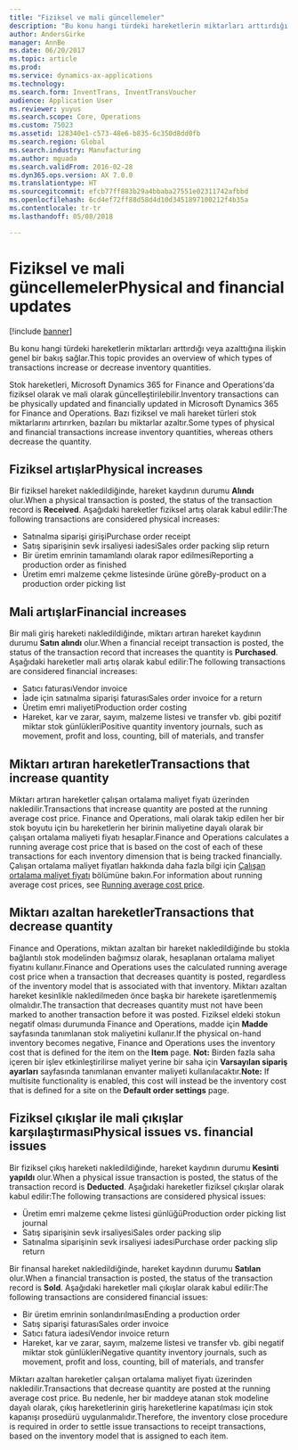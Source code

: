 ```yaml
---
title: "Fiziksel ve mali güncellemeler"
description: "Bu konu hangi türdeki hareketlerin miktarları arttırdığı veya azalttığına ilişkin genel bir bakış sağlar."
author: AndersGirke
manager: AnnBe
ms.date: 06/20/2017
ms.topic: article
ms.prod: 
ms.service: dynamics-ax-applications
ms.technology: 
ms.search.form: InventTrans, InventTransVoucher
audience: Application User
ms.reviewer: yuyus
ms.search.scope: Core, Operations
ms.custom: 75023
ms.assetid: 128340e1-c573-48e6-b835-6c350d8dd0fb
ms.search.region: Global
ms.search.industry: Manufacturing
ms.author: mguada
ms.search.validFrom: 2016-02-28
ms.dyn365.ops.version: AX 7.0.0
ms.translationtype: HT
ms.sourcegitcommit: efcb77ff883b29a4bbaba27551e02311742afbbd
ms.openlocfilehash: 6cd4ef72ff88d58d4d10d3451897100212f4b35a
ms.contentlocale: tr-tr
ms.lasthandoff: 05/08/2018

---
```


# <a name="physical-and-financial-updates"></a><span data-ttu-id="c2080-103">Fiziksel ve mali güncellemeler</span><span class="sxs-lookup"><span data-stu-id="c2080-103">Physical and financial updates</span></span>

[!include [banner](../includes/banner.md)]

<span data-ttu-id="c2080-104">Bu konu hangi türdeki hareketlerin miktarları arttırdığı veya azalttığına ilişkin genel bir bakış sağlar.</span><span class="sxs-lookup"><span data-stu-id="c2080-104">This topic provides an overview of which types of transactions increase or decrease inventory quantities.</span></span> 

<span data-ttu-id="c2080-105">Stok hareketleri, Microsoft Dynamics 365 for Finance and Operations'da fiziksel olarak ve mali olarak güncelleştirilebilir.</span><span class="sxs-lookup"><span data-stu-id="c2080-105">Inventory transactions can be physically updated and financially updated in Microsoft Dynamics 365 for Finance and Operations.</span></span> <span data-ttu-id="c2080-106">Bazı fiziksel ve mali hareket türleri stok miktarlarını artırırken, bazıları bu miktarlar azaltır.</span><span class="sxs-lookup"><span data-stu-id="c2080-106">Some types of physical and financial transactions increase inventory quantities, whereas others decrease the quantity.</span></span>

## <a name="physical-increases"></a><span data-ttu-id="c2080-107">Fiziksel artışlar</span><span class="sxs-lookup"><span data-stu-id="c2080-107">Physical increases</span></span>
<span data-ttu-id="c2080-108">Bir fiziksel hareket nakledildiğinde, hareket kaydının durumu **Alındı** olur.</span><span class="sxs-lookup"><span data-stu-id="c2080-108">When a physical transaction is posted, the status of the transaction record is **Received**.</span></span> <span data-ttu-id="c2080-109">Aşağıdaki hareketler fiziksel artış olarak kabul edilir:</span><span class="sxs-lookup"><span data-stu-id="c2080-109">The following transactions are considered physical increases:</span></span>

-   <span data-ttu-id="c2080-110">Satınalma siparişi girişi</span><span class="sxs-lookup"><span data-stu-id="c2080-110">Purchase order receipt</span></span>
-   <span data-ttu-id="c2080-111">Satış siparişinin sevk irsaliyesi iadesi</span><span class="sxs-lookup"><span data-stu-id="c2080-111">Sales order packing slip return</span></span>
-   <span data-ttu-id="c2080-112">Bir üretim emrinin tamamlandı olarak rapor edilmesi</span><span class="sxs-lookup"><span data-stu-id="c2080-112">Reporting a production order as finished</span></span>
-   <span data-ttu-id="c2080-113">Üretim emri malzeme çekme listesinde ürüne göre</span><span class="sxs-lookup"><span data-stu-id="c2080-113">By-product on a production order picking list</span></span>

## <a name="financial-increases"></a><span data-ttu-id="c2080-114">Mali artışlar</span><span class="sxs-lookup"><span data-stu-id="c2080-114">Financial increases</span></span>
<span data-ttu-id="c2080-115">Bir mali giriş hareketi nakledildiğinde, miktarı artıran hareket kaydının durumu **Satın alındı** olur.</span><span class="sxs-lookup"><span data-stu-id="c2080-115">When a financial receipt transaction is posted, the status of the transaction record that increases the quantity is **Purchased**.</span></span> <span data-ttu-id="c2080-116">Aşağıdaki hareketler mali artış olarak kabul edilir:</span><span class="sxs-lookup"><span data-stu-id="c2080-116">The following transactions are considered financial increases:</span></span>

-   <span data-ttu-id="c2080-117">Satıcı faturası</span><span class="sxs-lookup"><span data-stu-id="c2080-117">Vendor invoice</span></span>
-   <span data-ttu-id="c2080-118">İade için satınalma siparişi faturası</span><span class="sxs-lookup"><span data-stu-id="c2080-118">Sales order invoice for a return</span></span>
-   <span data-ttu-id="c2080-119">Üretim emri maliyeti</span><span class="sxs-lookup"><span data-stu-id="c2080-119">Production order costing</span></span>
-   <span data-ttu-id="c2080-120">Hareket, kar ve zarar, sayım, malzeme listesi ve transfer vb. gibi pozitif miktar stok günlükleri</span><span class="sxs-lookup"><span data-stu-id="c2080-120">Positive quantity inventory journals, such as movement, profit and loss, counting, bill of materials, and transfer</span></span>

## <a name="transactions-that-increase-quantity"></a><span data-ttu-id="c2080-121">Miktarı artıran hareketler</span><span class="sxs-lookup"><span data-stu-id="c2080-121">Transactions that increase quantity</span></span>
<span data-ttu-id="c2080-122">Miktarı artıran hareketler çalışan ortalama maliyet fiyatı üzerinden nakledilir.</span><span class="sxs-lookup"><span data-stu-id="c2080-122">Transactions that increase quantity are posted at the running average cost price.</span></span> <span data-ttu-id="c2080-123">Finance and Operations, mali olarak takip edilen her bir stok boyutu için bu hareketlerin her birinin maliyetine dayalı olarak bir çalışan ortalama maliyeti fiyatı hesaplar.</span><span class="sxs-lookup"><span data-stu-id="c2080-123">Finance and Operations calculates a running average cost price that is based on the cost of each of these transactions for each inventory dimension that is being tracked financially.</span></span> <span data-ttu-id="c2080-124">Çalışan ortalama maliyet fiyatları hakkında daha fazla bilgi için [Çalışan ortalama maliyet fiyatı](running-average-cost-price.md) bölümüne bakın.</span><span class="sxs-lookup"><span data-stu-id="c2080-124">For information about running average cost prices, see [Running average cost price](running-average-cost-price.md).</span></span>

## <a name="transactions-that-decrease-quantity"></a><span data-ttu-id="c2080-125">Miktarı azaltan hareketler</span><span class="sxs-lookup"><span data-stu-id="c2080-125">Transactions that decrease quantity</span></span>
<span data-ttu-id="c2080-126">Finance and Operations, miktarı azaltan bir hareket nakledildiğinde bu stokla bağlantılı stok modelinden bağımsız olarak, hesaplanan ortalama maliyet fiyatını kullanır.</span><span class="sxs-lookup"><span data-stu-id="c2080-126">Finance and Operations uses the calculated running average cost price when a transaction that decreases quantity is posted, regardless of the inventory model that is associated with that inventory.</span></span> <span data-ttu-id="c2080-127">Miktarı azaltan hareket kesinlikle nakledilmeden önce başka bir harekete işaretlenmemiş olmalıdır.</span><span class="sxs-lookup"><span data-stu-id="c2080-127">The transaction that decreases quantity must not have been marked to another transaction before it was posted.</span></span> <span data-ttu-id="c2080-128">Fiziksel eldeki stokun negatif olması durumunda Finance and Operations, madde için **Madde** sayfasında tanımlanan stok maliyetini kullanır.</span><span class="sxs-lookup"><span data-stu-id="c2080-128">If the physical on-hand inventory becomes negative, Finance and Operations uses the inventory cost that is defined for the item on the **Item** page.</span></span> <span data-ttu-id="c2080-129">**Not:** Birden fazla saha içeren bir işlev etkinleştirilirse maliyet yerine bir saha için **Varsayılan sipariş ayarları** sayfasında tanımlanan envanter maliyeti kullanılacaktır.</span><span class="sxs-lookup"><span data-stu-id="c2080-129">**Note:** If multisite functionality is enabled, this cost will instead be the inventory cost that is defined for a site on the **Default order settings** page.</span></span>

## <a name="physical-issues-vs-financial-issues"></a><span data-ttu-id="c2080-130">Fiziksel çıkışlar ile mali çıkışlar karşılaştırması</span><span class="sxs-lookup"><span data-stu-id="c2080-130">Physical issues vs. financial issues</span></span>
<span data-ttu-id="c2080-131">Bir fiziksel çıkış hareketi nakledildiğinde, hareket kaydının durumu **Kesinti yapıldı** olur.</span><span class="sxs-lookup"><span data-stu-id="c2080-131">When a physical issue transaction is posted, the status of the transaction record is **Deducted**.</span></span> <span data-ttu-id="c2080-132">Aşağıdaki hareketler fiziksel çıkışlar olarak kabul edilir:</span><span class="sxs-lookup"><span data-stu-id="c2080-132">The following transactions are considered physical issues:</span></span>

-   <span data-ttu-id="c2080-133">Üretim emri malzeme çekme listesi günlüğü</span><span class="sxs-lookup"><span data-stu-id="c2080-133">Production order picking list journal</span></span>
-   <span data-ttu-id="c2080-134">Satış siparişinin sevk irsaliyesi</span><span class="sxs-lookup"><span data-stu-id="c2080-134">Sales order packing slip</span></span>
-   <span data-ttu-id="c2080-135">Satınalma siparişinin sevk irsaliyesi iadesi</span><span class="sxs-lookup"><span data-stu-id="c2080-135">Purchase order packing slip return</span></span>

<span data-ttu-id="c2080-136">Bir finansal hareket nakledildiğinde, hareket kaydının durumu **Satılan** olur.</span><span class="sxs-lookup"><span data-stu-id="c2080-136">When a financial transaction is posted, the status of the transaction record is **Sold**.</span></span> <span data-ttu-id="c2080-137">Aşağıdaki hareketler mali çıkışlar olarak kabul edilir:</span><span class="sxs-lookup"><span data-stu-id="c2080-137">The following transactions are considered financial issues:</span></span>

-   <span data-ttu-id="c2080-138">Bir üretim emrinin sonlandırılması</span><span class="sxs-lookup"><span data-stu-id="c2080-138">Ending a production order</span></span>
-   <span data-ttu-id="c2080-139">Satış siparişi faturası</span><span class="sxs-lookup"><span data-stu-id="c2080-139">Sales order invoice</span></span>
-   <span data-ttu-id="c2080-140">Satıcı fatura iadesi</span><span class="sxs-lookup"><span data-stu-id="c2080-140">Vendor invoice return</span></span>
-   <span data-ttu-id="c2080-141">Hareket, kar ve zarar, sayım, malzeme listesi ve transfer vb. gibi negatif miktar stok günlükleri</span><span class="sxs-lookup"><span data-stu-id="c2080-141">Negative quantity inventory journals, such as movement, profit and loss, counting, bill of materials, and transfer</span></span>

<span data-ttu-id="c2080-142">Miktarı azaltan hareketler çalışan ortalama maliyet fiyatı üzerinden nakledilir.</span><span class="sxs-lookup"><span data-stu-id="c2080-142">Transactions that decrease quantity are posted at the running average cost price.</span></span> <span data-ttu-id="c2080-143">Bu nedenle, her bir maddeye atanan stok modeline dayalı olarak, çıkış hareketlerinin giriş hareketlerine kapatılması için stok kapanışı prosedürü uygulanmalıdır.</span><span class="sxs-lookup"><span data-stu-id="c2080-143">Therefore, the inventory close procedure is required in order to settle issue transactions to receipt transactions, based on the inventory model that is assigned to each item.</span></span>




